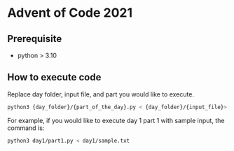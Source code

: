 # Advent of Code 2021

## Prerequisite

- python > 3.10

## How to execute code

Replace day folder, input file, and part you would like to execute.

```sh
python3 {day_folder}/{part_of_the_day}.py < {day_folder}/{input_file}>
```

For example, if you would like to execute day 1 part 1 with sample input, the command is:

```sh
python3 day1/part1.py < day1/sample.txt
```
